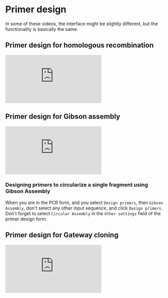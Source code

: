 # Primer design

In some of these videos, the interface might be slightly different, but the functionality is basically the same.

## Primer design for homologous recombination

<div class="video-sizer">
    <div class="video-wrapper">
    <iframe src="https://www.youtube.com/embed/BpD_fnxpeuI" frameborder="0" allowfullscreen></iframe>
    </div>
</div>

## Primer design for Gibson assembly

<div class="video-sizer">
    <div class="video-wrapper">
    <iframe src="https://www.youtube.com/embed/GhBHjQ8IkTE" frameborder="0" allowfullscreen></iframe>
    </div>
</div>

### Designing primers to circularize a single fragment using Gibson Assembly

When you are in the PCR form, and you select `Design primers`, then `Gibson Assembly`, don't select any other input sequence, and click `Design primers`. Don't forget to select `Circular Assembly` in the `Other settings` field of the primer design form.

## Primer design for Gateway cloning

<div class="video-sizer">
    <div class="video-wrapper">
    <iframe src="https://www.youtube.com/embed/-wjOY4i6mjg" frameborder="0" allowfullscreen></iframe>
    </div>
</div>



